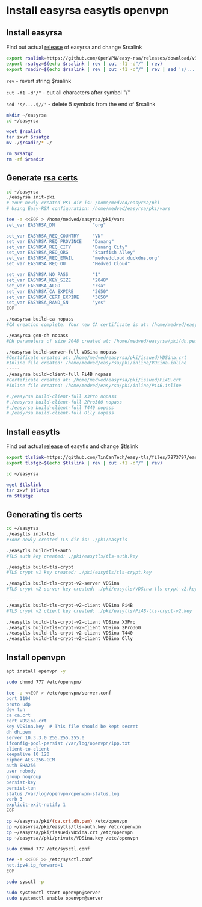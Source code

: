 # Install easyrsa easytls openvpn 
## Install easyrsa

Find out actual [release](https://github.com/OpenVPN/easy-rsa/releases) of easyrsa and change $rsalink 

```sh
export rsalink=https://github.com/OpenVPN/easy-rsa/releases/download/v3.1.6/EasyRSA-3.1.6.tgz
export rsatgz=$(echo $rsalink | rev | cut -f1 -d"/" | rev)
export rsadir=$(echo $rsalink | rev | cut -f1 -d"/" | rev | sed 's/....$//')
```
`rev` - revert string $rsalink

`cut -f1 -d"/"` - cut all characters after symbol "/"

`sed 's/....$//'` - delete 5 symbols from the end of $rsalink
```sh
mkdir ~/easyrsa 
cd ~/easyrsa

wget $rsalink 
tar zxvf $rsatgz 
mv ./$rsadir/* ./

rm $rsatgz
rm -rf $rsadir
```
## Generate [rsa certs](https://community.openvpn.net/openvpn/wiki/EasyRSA3-OpenVPN-Howto)

```sh
cd ~/easyrsa
./easyrsa init-pki
# Your newly created PKI dir is: /home/medved/easyrsa/pki
# Using Easy-RSA configuration: /home/medved/easyrsa/pki/vars
```
```sh
tee -a <<EOF > /home/medved/easyrsa/pki/vars
set_var EASYRSA_DN              "org"

set_var EASYRSA_REQ_COUNTRY     "VN"
set_var EASYRSA_REQ_PROVINCE    "Danang"
set_var EASYRSA_REQ_CITY        "Danang City"
set_var EASYRSA_REQ_ORG         "Starfish Alley"
set_var EASYRSA_REQ_EMAIL       "medvedcloud.duckdns.org"
set_var EASYRSA_REQ_OU          "Medved Cloud"

set_var EASYRSA_NO_PASS         "1"
set_var EASYRSA_KEY_SIZE        "2048"
set_var EASYRSA_ALGO            "rsa"
set_var EASYRSA_CA_EXPIRE       "3650"
set_var EASYRSA_CERT_EXPIRE     "3650"
set_var EASYRSA_RAND_SN         "yes"
EOF
```
```sh
./easyrsa build-ca nopass
#CA creation complete. Your new CA certificate is at: /home/medved/easyrsa/pki/ca.crt

./easyrsa gen-dh nopass
#DH parameters of size 2048 created at: /home/medved/easyrsa/pki/dh.pem

./easyrsa build-server-full VDSina nopass
#Certificate created at: /home/medved/easyrsa/pki/issued/VDSina.crt
#Inline file created: /home/medved/easyrsa/pki/inline/VDSina.inline
-----
./easyrsa build-client-full Pi4B nopass
#Certificate created at: /home/medved/easyrsa/pki/issued/Pi4B.crt
#Inline file created: /home/medved/easyrsa/pki/inline/Pi4B.inline

#./easyrsa build-client-full X3Pro nopass
#./easyrsa build-client-full 2Pro360 nopass
#./easyrsa build-client-full T440 nopass
#./easyrsa build-client-full Olly nopass
```


## Install easytls
Find out actual [release](https://github.com/TinCanTech/easy-tls/releases) of easytls and change $tlslink 
```sh
export tlslink=https://github.com/TinCanTech/easy-tls/files/7873797/easytls-2.7.0.tar.gz
export tlstgz=$(echo $tlslink | rev | cut -f1 -d"/" | rev)

cd ~/easyrsa

wget $tlslink
tar zxvf $tlstgz
rm $tlstgz
```

## Generating tls certs
```sh
cd ~/easyrsa
./easytls init-tls
#Your newly created TLS dir is: ./pki/easytls

./easytls build-tls-auth
#TLS auth key created: ./pki/easytls/tls-auth.key

./easytls build-tls-crypt
#TLS crypt v1 key created: ./pki/easytls/tls-crypt.key

./easytls build-tls-crypt-v2-server VDSina
#TLS crypt v2 server key created: ./pki/easytls/VDSina-tls-crypt-v2.key

-----
./easytls build-tls-crypt-v2-client VDSina Pi4B
#TLS crypt v2 client key created: ./pki/easytls/Pi4B-tls-crypt-v2.key

./easytls build-tls-crypt-v2-client VDSina X3Pro
./easytls build-tls-crypt-v2-client VDSina 2Pro360
./easytls build-tls-crypt-v2-client VDSina T440
./easytls build-tls-crypt-v2-client VDSina Olly
```
## Install openvpn
```sh
apt install openvpn -y
```
```sh
sudo chmod 777 /etc/openvpn/

tee -a <<EOF > /etc/openvpn/server.conf
port 1194
proto udp
dev tun
ca ca.crt
cert VDSina.crt
key VDSina.key  # This file should be kept secret
dh dh.pem
server 10.3.3.0 255.255.255.0
ifconfig-pool-persist /var/log/openvpn/ipp.txt
client-to-client
keepalive 10 120
cipher AES-256-GCM
auth SHA256
user nobody
group nogroup
persist-key
persist-tun
status /var/log/openvpn/openvpn-status.log
verb 3
explicit-exit-notify 1
EOF
```
```sh
cp ~/easyrsa/pki/{ca.crt,dh.pem} /etc/openvpn
cp ~/easyrsa/pki/easytls/tls-auth.key /etc/openvpn
cp ~/easyrsa/pki/issued/VDSina.crt /etc/openvpn
cp ~/easyrsa//pki/private/VDSina.key /etc/openvpn
```
```sh
sudo chmod 777 /etc/sysctl.conf

tee -a <<EOF >> /etc/sysctl.conf
net.ipv4.ip_forward=1
EOF

sudo sysctl -p
```
```sh
sudo systemctl start openvpn@server 
sudo systemctl enable openvpn@server
```
